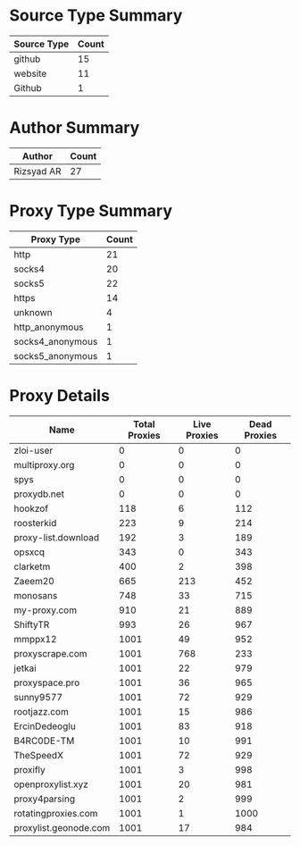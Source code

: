 # Source Type Summary

| Source Type | Count |
|-------------|-------|
| github | 15 |
| website | 11 |
| Github | 1 |


# Author Summary

| Author | Count |
|--------|-------|
| Rizsyad AR | 27 |


# Proxy Type Summary

| Proxy Type | Count |
|------------|-------|
| http | 21 |
| socks4 | 20 |
| socks5 | 22 |
| https | 14 |
| unknown | 4 |
| http_anonymous | 1 |
| socks4_anonymous | 1 |
| socks5_anonymous | 1 |


# Proxy Details

| Name | Total Proxies | Live Proxies | Dead Proxies |
|------|---------------|--------------|---------------|
| zloi-user | 0 | 0 | 0 |
| multiproxy.org | 0 | 0 | 0 |
| spys | 0 | 0 | 0 |
| proxydb.net | 0 | 0 | 0 |
| hookzof | 118 | 6 | 112 |
| roosterkid | 223 | 9 | 214 |
| proxy-list.download | 192 | 3 | 189 |
| opsxcq | 343 | 0 | 343 |
| clarketm | 400 | 2 | 398 |
| Zaeem20 | 665 | 213 | 452 |
| monosans | 748 | 33 | 715 |
| my-proxy.com | 910 | 21 | 889 |
| ShiftyTR | 993 | 26 | 967 |
| mmppx12 | 1001 | 49 | 952 |
| proxyscrape.com | 1001 | 768 | 233 |
| jetkai | 1001 | 22 | 979 |
| proxyspace.pro | 1001 | 36 | 965 |
| sunny9577 | 1001 | 72 | 929 |
| rootjazz.com | 1001 | 15 | 986 |
| ErcinDedeoglu | 1001 | 83 | 918 |
| B4RC0DE-TM | 1001 | 10 | 991 |
| TheSpeedX | 1001 | 72 | 929 |
| proxifly | 1001 | 3 | 998 |
| openproxylist.xyz | 1001 | 20 | 981 |
| proxy4parsing | 1001 | 2 | 999 |
| rotatingproxies.com | 1001 | 1 | 1000 |
| proxylist.geonode.com | 1001 | 17 | 984 |
